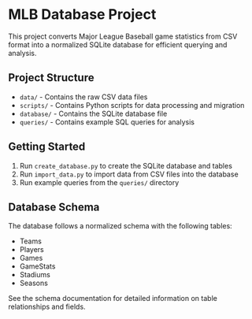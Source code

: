 # MLB Database Project

This project converts Major League Baseball game statistics from CSV format into a normalized SQLite database for efficient querying and analysis.

## Project Structure

- `data/` - Contains the raw CSV data files
- `scripts/` - Contains Python scripts for data processing and migration
- `database/` - Contains the SQLite database file
- `queries/` - Contains example SQL queries for analysis

## Getting Started

1. Run `create_database.py` to create the SQLite database and tables
2. Run `import_data.py` to import data from CSV files into the database
3. Run example queries from the `queries/` directory

## Database Schema

The database follows a normalized schema with the following tables:

- Teams
- Players
- Games
- GameStats
- Stadiums
- Seasons

See the schema documentation for detailed information on table relationships and fields.
